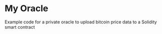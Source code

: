 # My Oracle
 Example code for a private oracle to upload bitcoin price data to a Solidity smart contract

